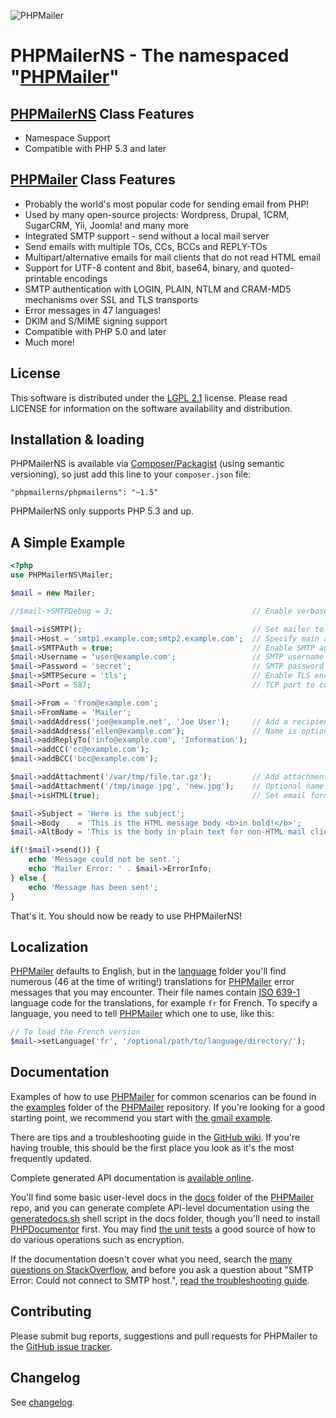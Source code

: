 ![PHPMailer](https://raw.github.com/PHPMailer/PHPMailer/master/examples/images/phpmailer.png)

# PHPMailerNS - The namespaced "[PHPMailer](https://github.com/PHPMailer/)"

## [PHPMailerNS](https://github.com/Seanmcn/PHPMailerNS) Class Features

- Namespace Support
- Compatible with PHP 5.3 and later

## [PHPMailer](https://github.com/PHPMailer/) Class Features

- Probably the world's most popular code for sending email from PHP!
- Used by many open-source projects: Wordpress, Drupal, 1CRM, SugarCRM, Yii, Joomla! and many more
- Integrated SMTP support - send without a local mail server
- Send emails with multiple TOs, CCs, BCCs and REPLY-TOs
- Multipart/alternative emails for mail clients that do not read HTML email
- Support for UTF-8 content and 8bit, base64, binary, and quoted-printable encodings
- SMTP authentication with LOGIN, PLAIN, NTLM and CRAM-MD5 mechanisms over SSL and TLS transports
- Error messages in 47 languages!
- DKIM and S/MIME signing support
- Compatible with PHP 5.0 and later
- Much more!

## License

This software is distributed under the [LGPL 2.1](http://www.gnu.org/licenses/lgpl-2.1.html) license. Please read LICENSE for information on the
software availability and distribution.

## Installation & loading

PHPMailerNS is available via [Composer/Packagist](https://packagist.org/packages/phpmailerNS/phpmailerNS) (using semantic versioning), so just add this line to your `composer.json` file:

    "phpmailerns/phpmailerns": "~1.5"


PHPMailerNS only supports PHP 5.3 and up.


## A Simple Example

```php
<?php
use PHPMailerNS\Mailer;

$mail = new Mailer;

//$mail->SMTPDebug = 3;                               // Enable verbose debug output

$mail->isSMTP();                                      // Set mailer to use SMTP
$mail->Host = 'smtp1.example.com;smtp2.example.com';  // Specify main and backup SMTP servers
$mail->SMTPAuth = true;                               // Enable SMTP authentication
$mail->Username = 'user@example.com';                 // SMTP username
$mail->Password = 'secret';                           // SMTP password
$mail->SMTPSecure = 'tls';                            // Enable TLS encryption, `ssl` also accepted
$mail->Port = 587;                                    // TCP port to connect to

$mail->From = 'from@example.com';
$mail->FromName = 'Mailer';
$mail->addAddress('joe@example.net', 'Joe User');     // Add a recipient
$mail->addAddress('ellen@example.com');               // Name is optional
$mail->addReplyTo('info@example.com', 'Information');
$mail->addCC('cc@example.com');
$mail->addBCC('bcc@example.com');

$mail->addAttachment('/var/tmp/file.tar.gz');         // Add attachments
$mail->addAttachment('/tmp/image.jpg', 'new.jpg');    // Optional name
$mail->isHTML(true);                                  // Set email format to HTML

$mail->Subject = 'Here is the subject';
$mail->Body    = 'This is the HTML message body <b>in bold!</b>';
$mail->AltBody = 'This is the body in plain text for non-HTML mail clients';

if(!$mail->send()) {
    echo 'Message could not be sent.';
    echo 'Mailer Error: ' . $mail->ErrorInfo;
} else {
    echo 'Message has been sent';
}
```


That's it. You should now be ready to use PHPMailerNS!

## Localization
[PHPMailer](https://github.com/PHPMailer/) defaults to English, but in the [language](language/) folder you'll find numerous (46 at the time of writing!) translations for [PHPMailer](https://github.com/PHPMailer/) error messages that you may encounter. Their file names contain [ISO 639-1](http://en.wikipedia.org/wiki/ISO_639-1) language code for the translations, for example `fr` for French. To specify a language, you need to tell [PHPMailer](https://github.com/PHPMailer/) which one to use, like this:

```php
// To load the French version
$mail->setLanguage('fr', '/optional/path/to/language/directory/');
```


## Documentation

Examples of how to use [PHPMailer](https://github.com/PHPMailer/) for common scenarios can be found in the [examples](examples/) folder of the [PHPMailer](https://github.com/PHPMailer/) repository. If you're looking for a good starting point, we recommend you start with [the gmail example](examples/gmail.phps).

There are tips and a troubleshooting guide in the [GitHub wiki](https://github.com/PHPMailer/PHPMailer/wiki). If you're having trouble, this should be the first place you look as it's the most frequently updated.

Complete generated API documentation is [available online](http://phpmailer.github.io/PHPMailer/).

You'll find some basic user-level docs in the [docs](docs/) folder of the [PHPMailer](https://github.com/PHPMailer/) repo, and you can generate complete API-level documentation using the [generatedocs.sh](docs/generatedocs.sh) shell script in the docs folder, though you'll need to install [PHPDocumentor](http://www.phpdoc.org) first. You may find [the unit tests](test/phpmailerTest.php) a good source of how to do various operations such as encryption.

If the documentation doesn't cover what you need, search the [many questions on StackOverflow](http://stackoverflow.com/questions/tagged/phpmailer), and before you ask a question about "SMTP Error: Could not connect to SMTP host.", [read the troubleshooting guide](https://github.com/PHPMailer/PHPMailer/wiki/Troubleshooting).

## Contributing

Please submit bug reports, suggestions and pull requests for PHPMailer to the [GitHub issue tracker](https://github.com/PHPMailer/PHPMailer/issues).

## Changelog

See [changelog](changelog.md).